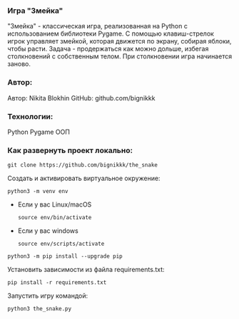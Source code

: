 ### Игра "Змейка"

"Змейка" - классическая игра, реализованная на Python с использованием библиотеки Pygame. С помощью клавиш-стрелок игрок управляет змейкой, которая движется по экрану, собирая яблоки, чтобы расти. Задача - продержаться как можно дольше, избегая столкновений с собственным телом. При столкновении игра начинается заново. 

### Автор:

Автор: Nikita Blokhin
GitHub: github.com/bignikkk

### Технологии:

Python
Pygame
ООП

### Как развернуть проект локально:

```
git clone https://github.com/bignikkk/the_snake
```

Cоздать и активировать виртуальное окружение:

```
python3 -m venv env
```

* Если у вас Linux/macOS

    ```
    source env/bin/activate
    ```

* Если у вас windows

    ```
    source env/scripts/activate
    ```

```
python3 -m pip install --upgrade pip
```

Установить зависимости из файла requirements.txt:

```
pip install -r requirements.txt
```

Запустить игру командой:

```
python3 the_snake.py
```

